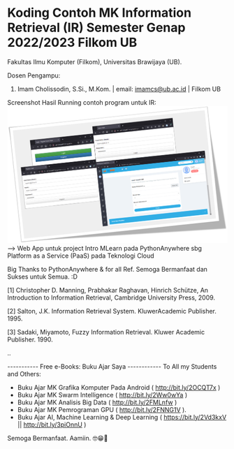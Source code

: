 # Koding Contoh MK Information Retrieval (IR) Semester Genap 2022/2023 Filkom UB
Fakultas Ilmu Komputer (Filkom), Universitas Brawijaya (UB).

Dosen Pengampu: 
1. Imam Cholissodin, S.Si., M.Kom. | email: imamcs@ub.ac.id | Filkom UB

Screenshot Hasil Running contoh program untuk IR:
![Ngrok x Flask on Google Colab - Login & Register - BigDataApps Rev2.1](https://github.com/imamcs19/FGA-Big-Data-Using-Python-Filkom-x-Mipa-UB-2021/blob/main/Ngrok%20x%20Flask%20on%20Google%20Colab%20-%20Login%20%26%20Register%20-%20BigDataApps%20Rev2.1.png)
--> Web App untuk project Intro MLearn pada PythonAnywhere sbg Platform as a Service (PaaS) pada Teknologi Cloud


Big Thanks to PythonAnywhere & for all Ref. Semoga Bermanfaat dan Sukses untuk Semua. :D

[1] Christopher D. Manning, Prabhakar Raghavan, Hinrich Schütze, An Introduction  to  Information  Retrieval,  Cambridge  University  Press, 2009.

[2] Salton,    J.K.    Information    Retrieval    System.    KluwerAcademic Publisher. 1995.

[3] Sadaki,	Miyamoto,	Fuzzy	Information	Retrieval.	Kluwer	Academic Publisher. 1990.


..

----------- Free e-Books: Buku Ajar Saya ------------
 To All my Students and Others:
+ Buku Ajar MK Grafika Komputer Pada Android ( http://bit.ly/2OCQT7x​ )
+ Buku Ajar MK Swarm Intelligence ( http://bit.ly/2Ww0wYa​ )
+ Buku Ajar MK Analisis Big Data ( http://bit.ly/2FMLnfw​ ) 
+ Buku Ajar MK Pemrograman GPU ( http://bit.ly/2FNNG1V​ ).
+ Buku Ajar AI, Machine Learning & Deep Learning ( https://bit.ly/2Vd3kxV || http://bit.ly/3piOnnU )

Semoga Bermanfaat. Aamiin. 🤓😁🤲
